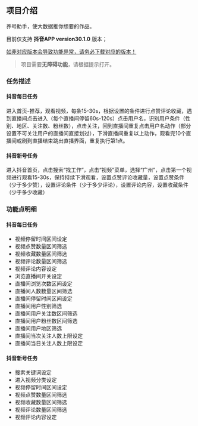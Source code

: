 ## 项目介绍

养号助手，使大数据推你想要的作品。

目前仅支持 **抖音APP version30.1.0** 版本；

<u>如非对应版本会导致功能异常，请务必下载对应的版本！</u>

> 项目需要**无障碍功能**，请根据提示打开。

### 任务描述

#### 抖音每日任务

进入首页-推荐，观看视频，每条15-30s，根据设置的条件进行点赞评论收藏，遇到直播间点击进入（每个直播间停留60s-120s）点击用户名，识别用户条件（性别、地区、关注数、粉丝数），点击关注，回到直播间重复点击用户名动作（部分设置不可关注用户的直播间直接划过），下滑直播间重复以上动作，观看完10个直播间或刷到直播结束跳出直播界面，重复执行第1点。

#### 抖音新号任务

进入抖音首页，点击搜索“找工作”，点击“视频”菜单，选择“广州”，点击第一个视频进行观看15-30s，保持持续下滑观看，设置点赞评论收藏量，设置点赞条件（少于多少赞），设置评论条件（少于多少评论），设置评论内容，设置收藏条件（少于多少收藏）

### 功能点明细

#### 抖音每日任务

- 视频停留时间区间设定
- 视频点赞数量区间筛选
- 视频收藏数量区间筛选
- 视频评论数量区间筛选
- 视频评论内容设定
- 浏览直播间开关设定
- 直播间浏览次数区间设定
- 直播间人数数量区间筛选
- 直播间停留时间区间设定
- 直播间用户性别筛选
- 直播间用户关注数区间筛选
- 直播间用户粉丝数区间筛选
- 直播间用户地区筛选
- 直播间当次关注人数上限设定
- 直播间当日关注人数上限设定

#### 抖音新号任务

- 搜索关键词设定
- 进入视频分类设定
- 视频停留时间区间设定
- 视频点赞数量区间筛选
- 视频收藏数量区间筛选
- 视频评论数量区间筛选
- 视频评论内容设定
